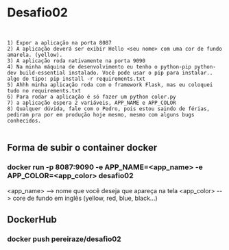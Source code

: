# Desafio02

```


1) Expor a aplicação na porta 8087
2) A aplicação deverá ser exibir Hello <seu nome> com uma cor de fundo amarela. (yellow).
3) A aplicação roda nativamente na porta 9090
4) Na minha máquina de desenvolvimento eu tenho o python-pip python-dev build-essential instalado. Você pode usar o pip para instalar.. algo do tipo: pip install -r requirements.txt
5) Ahhh minha aplicação roda com o framework Flask, mas eu coloquei tudo no requirements.txt
6) Para rodar a aplicação é só fazer um python color.py 
7) a aplicação espera 2 variáveis, APP_NAME e APP_COLOR
8) Qualquer dúvida, fale com o Pedro, pois estou saindo de férias, pediram pra por em produção hoje mesmo, mesmo com alguns bugs conhecidos.


```


## Forma de subir o container docker

### docker run -p 8087:9090 -e APP_NAME=<app_name> -e APP_COLOR=<app_color> desafio02

<app_name> --> nome que você deseja que apareça na tela
<app_color> --> core de fundo em inglês (yellow, red, blue, black...)

## DockerHub

### docker push pereiraze/desafio02

